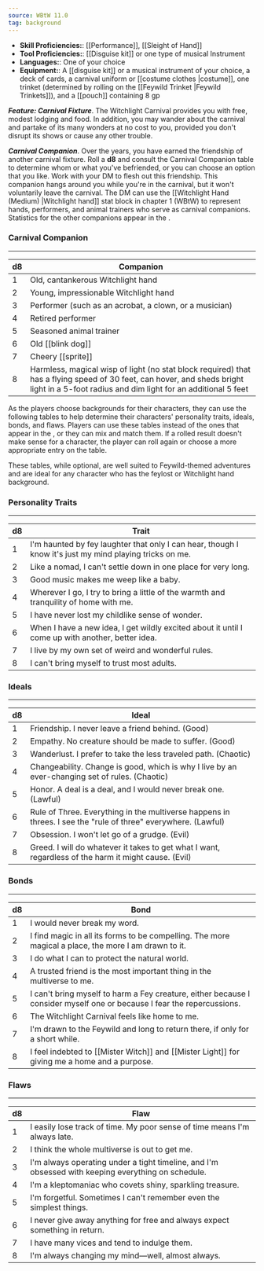 ```yaml
---
source: WBtW 11.0
tag: background
---
```



- **Skill Proficiencies:**: [[Performance]], [[Sleight of Hand]]
- **Tool Proficiencies:**: [[Disguise kit]] or one type of musical Instrument
- **Languages:**: One of your choice
- **Equipment:**: A [[disguise kit]] or a musical instrument of your choice, a deck of cards, a carnival uniform or [[costume clothes \|costume]], one trinket (determined by rolling on the [[Feywild Trinket \|Feywild Trinkets]]), and a [[pouch]] containing 8 gp


**_Feature: Carnival Fixture_**. The Witchlight Carnival provides you with free, modest lodging and food. In addition, you may wander about the carnival and partake of its many wonders at no cost to you, provided you don't disrupt its shows or cause any other trouble.

**_Carnival Companion_**. Over the years, you have earned the friendship of another carnival fixture. Roll a **d8** and consult the Carnival Companion table to determine whom or what you've befriended, or you can choose an option that you like. Work with your DM to flesh out this friendship. This companion hangs around you while you're in the carnival, but it won't voluntarily leave the carnival.
The DM can use the [[Witchlight Hand (Medium) \|Witchlight hand]] stat block in chapter 1 (WBtW) to represent hands, performers, and animal trainers who serve as carnival companions. Statistics for the other companions appear in the .
### Carnival Companion
---
|d8|Companion|
|----|------------|
|1|Old, cantankerous Witchlight hand|
|2|Young, impressionable Witchlight hand|
|3|Performer (such as an acrobat, a clown, or a musician)|
|4|Retired performer|
|5|Seasoned animal trainer|
|6|Old [[blink dog]]|
|7|Cheery [[sprite]]|
|8|Harmless, magical wisp of light (no stat block required) that has a flying speed of 30 feet, can hover, and sheds bright light in a 5-foot radius and dim light for an additional 5 feet|

As the players choose backgrounds for their characters, they can use the following tables to help determine their characters' personality traits, ideals, bonds, and flaws. Players can use these tables instead of the ones that appear in the , or they can mix and match them. If a rolled result doesn't make sense for a character, the player can roll again or choose a more appropriate entry on the table.

These tables, while optional, are well suited to Feywild-themed adventures and are ideal for any character who has the feylost or Witchlight hand background.

### Personality Traits
---
|d8|Trait|
|----|------------|
|1|I'm haunted by fey laughter that only I can hear, though I know it's just my mind playing tricks on me.|
|2|Like a nomad, I can't settle down in one place for very long.|
|3|Good music makes me weep like a baby.|
|4|Wherever I go, I try to bring a little of the warmth and tranquility of home with me.|
|5|I have never lost my childlike sense of wonder.|
|6|When I have a new idea, I get wildly excited about it until I come up with another, better idea.|
|7|I live by my own set of weird and wonderful rules.|
|8|I can't bring myself to trust most adults.|
### Ideals
---
|d8|Ideal|
|----|------------|
|1|Friendship. I never leave a friend behind. (Good)|
|2|Empathy. No creature should be made to suffer. (Good)|
|3|Wanderlust. I prefer to take the less traveled path. (Chaotic)|
|4|Changeability. Change is good, which is why I live by an ever-changing set of rules. (Chaotic)|
|5|Honor. A deal is a deal, and I would never break one. (Lawful)|
|6|Rule of Three. Everything in the multiverse happens in threes. I see the "rule of three" everywhere. (Lawful)|
|7|Obsession. I won't let go of a grudge. (Evil)|
|8|Greed. I will do whatever it takes to get what I want, regardless of the harm it might cause. (Evil)|
### Bonds
---
|d8|Bond|
|----|------------|
|1|I would never break my word.|
|2|I find magic in all its forms to be compelling. The more magical a place, the more I am drawn to it.|
|3|I do what I can to protect the natural world.|
|4|A trusted friend is the most important thing in the multiverse to me.|
|5|I can't bring myself to harm a Fey creature, either because I consider myself one or because I fear the repercussions.|
|6|The Witchlight Carnival feels like home to me.|
|7|I'm drawn to the Feywild and long to return there, if only for a short while.|
|8|I feel indebted to [[Mister Witch]] and [[Mister Light]] for giving me a home and a purpose.|
### Flaws
---
|d8|Flaw|
|----|------------|
|1|I easily lose track of time. My poor sense of time means I'm always late.|
|2|I think the whole multiverse is out to get me.|
|3|I'm always operating under a tight timeline, and I'm obsessed with keeping everything on schedule.|
|4|I'm a kleptomaniac who covets shiny, sparkling treasure.|
|5|I'm forgetful. Sometimes I can't remember even the simplest things.|
|6|I never give away anything for free and always expect something in return.|
|7|I have many vices and tend to indulge them.|
|8|I'm always changing my mind—well, almost always.|
